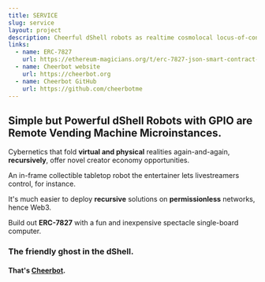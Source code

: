 ```yaml
---
title: SERVICE
slug: service
layout: project
description: Cheerful dShell robots as realtime cosmolocal locus-of-control entertainment.
links:
  - name: ERC-7827
    url: https://ethereum-magicians.org/t/erc-7827-json-smart-contract-with-value-version-control/21865/4?u=bestape
  - name: Cheerbot website
    url: https://cheerbot.org
  - name: Cheerbot GitHub
    url: https://github.com/cheerbotme
---
```


## Simple but Powerful dShell Robots with GPIO are Remote Vending Machine Microinstances.

Cybernetics that fold **virtual and physical** realities again-and-again, **recursively**, offer novel creator economy opportunities.

An in-frame collectible tabletop robot the entertainer lets livestreamers control, for instance.

It's much easier to deploy **recursive** solutions on **permissionless** networks, hence Web3.

Build out **ERC-7827** with a fun and inexpensive spectacle single-board computer.

### The friendly ghost in the dShell.

#### That's <ins>Cheerbot</ins>.
